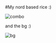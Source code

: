 #My nord based rice :)

![combo](https://user-images.githubusercontent.com/62179193/137538209-6f9e041a-a209-4ff7-b73d-07b210a6db6c.png)

and the bg :)

![bg](https://user-images.githubusercontent.com/62179193/137538227-cfcfa680-67ec-4b9f-a769-cf7fa36702f0.png)
